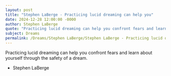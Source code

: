 ```yaml
---
layout: post
title: "Stephen LaBerge - Practicing lucid dreaming can help you"
date: 2024-12-28 12:00:00 -0000
author: Stephen LaBerge
quote: "Practicing lucid dreaming can help you confront fears and learn about yourself through the safety of a dream."
subject: Dreams
permalink: /Dreams/Stephen LaBerge/Stephen LaBerge - Practicing lucid dreaming can help you
---
```


Practicing lucid dreaming can help you confront fears and learn about yourself through the safety of a dream.

- Stephen LaBerge

